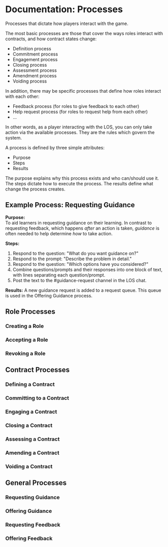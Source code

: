 # Documentation: Processes

Processes that dictate how players interact with the game.

The most basic processes are those that cover the ways roles interact with contracts, and how contract states change:

- Definition process
- Commitment process
- Engagement process
- Closing process
- Assessment process
- Amendment process
- Voiding process

In addition, there may be specific processes that define how roles interact with each other:

- Feedback process (for roles to give feedback to each other)
- Help request process (for roles to request help from each other)
- ...

In other words, as a player interacting with the LOS, you can only take action via the available processes. They are the rules which govern the system.

A process is defined by three simple attributes:

- Purpose
- Steps
- Results

The purpose explains why this process exists and who can/should use it.
The steps dictate how to execute the process.
The results define what change the process creates.

## Example Process: Requesting Guidance

**Purpose:**<br>
To aid learners in requesting guidance on their learning. In contrast to requesting feedback, which happens _after_ an action is taken, _guidance_ is often needed to help determine _how_ to take action.

**Steps:**<br>
1. Respond to the question: "What do you want guidance on?"
1. Respond to the prompt: "Describe the problem in detail."
1. Respond to the question: "Which options have you considered?"
1. Combine questions/prompts and their responses into one block of text, with lines separating each question/prompt.
1. Post the text to the #guidance-request channel in the LOS chat.

**Results:**
A new guidance request is added to a request queue. This queue is used in the Offering Guidance process.

## Role Processes

### Creating a Role
<!-- TODO: define process -->

### Accepting a Role
<!-- TODO: define process -->

### Revoking a Role
<!-- TODO: define process -->


## Contract Processes

### Defining a Contract
<!-- TODO: define process -->

### Committing to a Contract
<!-- TODO: define process -->

### Engaging a Contract
<!-- TODO: define process -->

### Closing a Contract
<!-- TODO: define process -->

### Assessing a Contract
<!-- TODO: define process -->

### Amending a Contract
<!-- TODO: define process -->

### Voiding a Contract
<!-- TODO: define process -->


## General Processes

### Requesting Guidance
<!-- TODO: define process -->

### Offering Guidance
<!-- TODO: define process -->

### Requesting Feedback
<!-- TODO: define process -->

### Offering Feedback
<!-- TODO: define process -->
